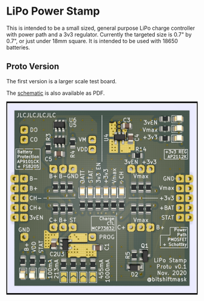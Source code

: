 # LiPo Power Stamp

This is intended to be a small sized, general purpose LiPo charge controller with power path and a 3v3 regulator. Currently the targeted size is 0.7" by 0.7", or just under 18mm square. It is intended to be used with 18650 batteries.

## Proto Version

The first version is a larger scale test board.

The [schematic](./assets/proto-schematic.pdf) is also available as PDF.

![test board](./assets/lipo-stamp-proto.png)

